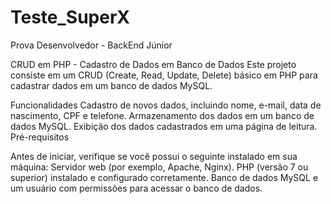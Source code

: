 # Teste_SuperX
Prova Desenvolvedor - BackEnd Júnior

CRUD em PHP - Cadastro de Dados em Banco de Dados
Este projeto consiste em um CRUD (Create, Read, Update, Delete) básico em PHP para cadastrar dados em um banco de dados MySQL.

Funcionalidades
Cadastro de novos dados, incluindo nome, e-mail, data de nascimento, CPF e telefone.
Armazenamento dos dados em um banco de dados MySQL.
Exibição dos dados cadastrados em uma página de leitura.
Pré-requisitos

Antes de iniciar, verifique se você possui o seguinte instalado em sua máquina:
Servidor web (por exemplo, Apache, Nginx).
PHP (versão 7 ou superior) instalado e configurado corretamente.
Banco de dados MySQL e um usuário com permissões para acessar o banco de dados.

